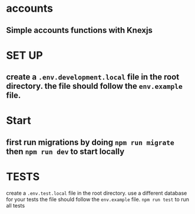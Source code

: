 # accounts
Simple accounts functions with Knexjs
--
# SET UP
create a `.env.development.local` file in the root directory. 
the file should follow the `env.example` file.
--
# Start
first run migrations by doing `npm run migrate` 
then `npm run dev` to start locally
--
# TESTS
create a `.env.test.local` file in the root directory. 
use a different database for your tests 
the file should follow the `env.example` file. 
`npm run test` to run all tests

